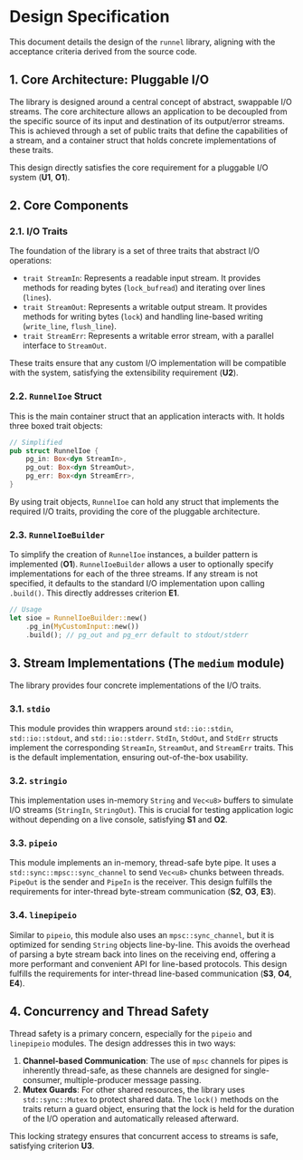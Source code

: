 # Design Specification

This document details the design of the `runnel` library, aligning with the acceptance criteria derived from the source code.

## 1. Core Architecture: Pluggable I/O

The library is designed around a central concept of abstract, swappable I/O streams. The core architecture allows an application to be decoupled from the specific source of its input and destination of its output/error streams. This is achieved through a set of public traits that define the capabilities of a stream, and a container struct that holds concrete implementations of these traits.

This design directly satisfies the core requirement for a pluggable I/O system (**U1**, **O1**).

## 2. Core Components

### 2.1. I/O Traits

The foundation of the library is a set of three traits that abstract I/O operations:

*   `trait StreamIn`: Represents a readable input stream. It provides methods for reading bytes (`lock_bufread`) and iterating over lines (`lines`).
*   `trait StreamOut`: Represents a writable output stream. It provides methods for writing bytes (`lock`) and handling line-based writing (`write_line`, `flush_line`).
*   `trait StreamErr`: Represents a writable error stream, with a parallel interface to `StreamOut`.

These traits ensure that any custom I/O implementation will be compatible with the system, satisfying the extensibility requirement (**U2**).

### 2.2. `RunnelIoe` Struct

This is the main container struct that an application interacts with. It holds three boxed trait objects:

```rust
// Simplified
pub struct RunnelIoe {
    pg_in: Box<dyn StreamIn>,
    pg_out: Box<dyn StreamOut>,
    pg_err: Box<dyn StreamErr>,
}
```

By using trait objects, `RunnelIoe` can hold any struct that implements the required I/O traits, providing the core of the pluggable architecture.

### 2.3. `RunnelIoeBuilder`

To simplify the creation of `RunnelIoe` instances, a builder pattern is implemented (**O1**). `RunnelIoeBuilder` allows a user to optionally specify implementations for each of the three streams. If any stream is not specified, it defaults to the standard I/O implementation upon calling `.build()`. This directly addresses criterion **E1**.

```rust
// Usage
let sioe = RunnelIoeBuilder::new()
    .pg_in(MyCustomInput::new())
    .build(); // pg_out and pg_err default to stdout/stderr
```

## 3. Stream Implementations (The `medium` module)

The library provides four concrete implementations of the I/O traits.

### 3.1. `stdio`

This module provides thin wrappers around `std::io::stdin`, `std::io::stdout`, and `std::io::stderr`. `StdIn`, `StdOut`, and `StdErr` structs implement the corresponding `StreamIn`, `StreamOut`, and `StreamErr` traits. This is the default implementation, ensuring out-of-the-box usability.

### 3.2. `stringio`

This implementation uses in-memory `String` and `Vec<u8>` buffers to simulate I/O streams (`StringIn`, `StringOut`). This is crucial for testing application logic without depending on a live console, satisfying **S1** and **O2**.

### 3.3. `pipeio`

This module implements an in-memory, thread-safe byte pipe. It uses a `std::sync::mpsc::sync_channel` to send `Vec<u8>` chunks between threads. `PipeOut` is the sender and `PipeIn` is the receiver. This design fulfills the requirements for inter-thread byte-stream communication (**S2**, **O3**, **E3**).

### 3.4. `linepipeio`

Similar to `pipeio`, this module also uses an `mpsc::sync_channel`, but it is optimized for sending `String` objects line-by-line. This avoids the overhead of parsing a byte stream back into lines on the receiving end, offering a more performant and convenient API for line-based protocols. This design fulfills the requirements for inter-thread line-based communication (**S3**, **O4**, **E4**).

## 4. Concurrency and Thread Safety

Thread safety is a primary concern, especially for the `pipeio` and `linepipeio` modules. The design addresses this in two ways:

1.  **Channel-based Communication**: The use of `mpsc` channels for pipes is inherently thread-safe, as these channels are designed for single-consumer, multiple-producer message passing.
2.  **Mutex Guards**: For other shared resources, the library uses `std::sync::Mutex` to protect shared data. The `lock()` methods on the traits return a guard object, ensuring that the lock is held for the duration of the I/O operation and automatically released afterward.

This locking strategy ensures that concurrent access to streams is safe, satisfying criterion **U3**.